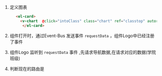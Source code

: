 1. 定义图表

```html
      <el-card>
        <v-chart  @click="intoClass" class="chart" ref="classtop" autoresize ></v-chart>
         </el-card>
```
2. 组件打开时，通过Event-Bus 发送事件 `requestData` ，组件Logo中已经注册了事件

3. 组件Logo 监听到 `requestData` 事件 ,先请求导航数据,在请求对应的数据(学院班级)

4. 判断现在的路由是